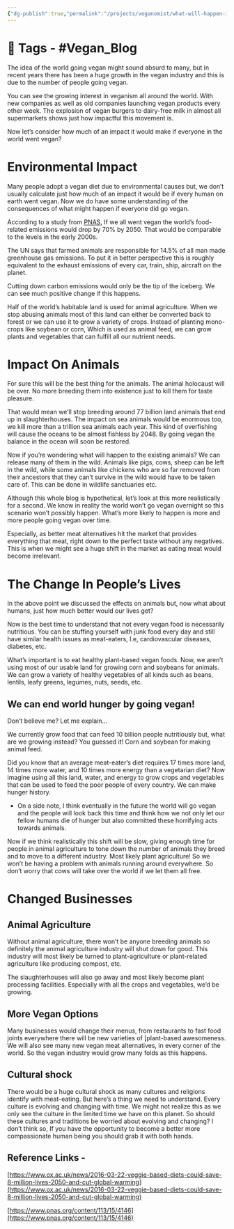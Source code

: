 ```yaml
---
{"dg-publish":true,"permalink":"/projects/veganomist/what-will-happen-if-we-all-went-vegan/","dgPassFrontmatter":true,"noteIcon":"3","created":"2023-11-14T21:08:36.967+05:30","updated":"2024-02-26T02:52:11.638+05:30"}
---
```


# 🧶 Tags - #Vegan_Blog

The idea of the world going vegan might sound absurd to many, but in recent years there has been a huge growth in the vegan industry and this is due to the number of people going vegan.

  

You can see the growing interest in veganism all around the world. With new companies as well as old companies launching vegan products every other week. The explosion of vegan burgers to dairy-free milk in almost all supermarkets shows just how impactful this movement is.

  

Now let’s consider how much of an impact it would make if everyone in the world went vegan?

  

# Environmental Impact

  

Many people adopt a vegan diet due to environmental causes but, we don’t usually calculate just how much of an impact it would be if every human on earth went vegan. Now we do have some understanding of the consequences of what might happen if everyone did go vegan.

  

According to a study from [PNAS](https://www.pnas.org/content/113/15/4146), If we all went vegan the world’s food-related emissions would drop by 70% by 2050. That would be comparable to the levels in the early 2000s.

  

The UN says that farmed animals are responsible for 14.5% of all man made greenhouse gas emissions. To put it in better perspective this is roughly equivalent to the exhaust emissions of every car, train, ship, aircraft on the planet.

  

Cutting down carbon emissions would only be the tip of the iceberg. We can see much positive change if this happens.

  

Half of the world’s habitable land is used for animal agriculture. When we stop abusing animals most of this land can either be converted back to forest or we can use it to grow a variety of crops. Instead of planting mono-crops like soybean or corn, Which is used as animal feed, we can grow plants and vegetables that can fulfill all our nutrient needs.

  

# Impact On Animals

  

For sure this will be the best thing for the animals. The animal holocaust will be over. No more breeding them into existence just to kill them for taste pleasure.

  

That would mean we’ll stop breeding around 77 billion land animals that end up in slaughterhouses. The impact on sea animals would be enormous too, we kill more than a trillion sea animals each year. This kind of overfishing will cause the oceans to be almost fishless by 2048. By going vegan the balance in the ocean will soon be restored.

  

Now if you’re wondering what will happen to the existing animals? We can release many of them in the wild. Animals like pigs, cows, sheep can be left in the wild, while some animals like chickens who are so far removed from their ancestors that they can’t survive in the wild would have to be taken care of. This can be done in wildlife sanctuaries etc.

  

Although this whole blog is hypothetical, let’s look at this more realistically for a second. We know in reality the world won’t go vegan overnight so this scenario won’t possibly happen. What’s more likely to happen is more and more people going vegan over time.

  

Especially, as better meat alternatives hit the market that provides everything that meat, right down to the perfect taste without any negatives. This is when we might see a huge shift in the market as eating meat would become irrelevant.

  

# The Change In People’s Lives

  

In the above point we discussed the effects on animals but, now what about humans, just how much better would our lives get?

  

Now is the best time to understand that not every vegan food is necessarily nutritious. You can be stuffing yourself with junk food every day and still have similar health issues as meat-eaters, I.e, cardiovascular diseases, diabetes, etc.

  

What’s important is to eat healthy plant-based vegan foods. Now, we aren’t using most of our usable land for growing corn and soybeans for animals. We can grow a variety of healthy vegetables of all kinds such as beans, lentils, leafy greens, legumes, nuts, seeds, etc.

  

## We can end world hunger by going vegan!

  

Don’t believe me? Let me explain…

We currently grow food that can feed 10 billion people nutritiously but, what are we growing instead? You guessed it! Corn and soybean for making animal feed.

  

Did you know that an average meat-eater’s diet requires 17 times more land, 14 times more water, and 10 times more energy than a vegetarian diet? Now imagine using all this land, water, and energy to grow crops and vegetables that can be used to feed the poor people of every country. We can make hunger history.

  

-   On a side note, I think eventually in the future the world will go vegan and the people will look back this time and think how we not only let our fellow humans die of hunger but also committed these horrifying acts towards animals.
    

  
  
  

Now if we think realistically this shift will be slow, giving enough time for people in animal agriculture to tone down the number of animals they breed and to move to a different industry. Most likely plant agriculture! So we won’t be having a problem with animals running around everywhere. So don’t worry that cows will take over the world if we let them all free.

  

# Changed Businesses

  

## Animal Agriculture

  

Without animal agriculture, there won’t be anyone breeding animals so definitely the animal agriculture industry will shut down for good. This industry will most likely be turned to plant-agriculture or plant-related agriculture like producing compost, etc.

  

The slaughterhouses will also go away and most likely become plant processing facilities. Especially with all the crops and vegetables, we’d be growing.

  

## More Vegan Options

  

Many businesses would change their menus, from restaurants to fast food joints everywhere there will be new varieties of [plant-based awesomeness. We will also see many new vegan meat alternatives, in every corner of the world. So the vegan industry would grow many folds as this happens.

  

## Cultural shock

  

There would be a huge cultural shock as many cultures and religions identify with meat-eating. But here’s a thing we need to understand. Every culture is evolving and changing with time. We might not realize this as we only see the culture in the limited time we have on this planet. So should these cultures and traditions be worried about evolving and changing? I don’t think so, If you have the opportunity to become a better more compassionate human being you should grab it with both hands.

  

## Reference Links -

[https://www.ox.ac.uk/news/2016-03-22-veggie-based-diets-could-save-8-million-lives-2050-and-cut-global-warming](https://www.ox.ac.uk/news/2016-03-22-veggie-based-diets-could-save-8-million-lives-2050-and-cut-global-warming)

[https://www.pnas.org/content/113/15/4146](https://www.pnas.org/content/113/15/4146)